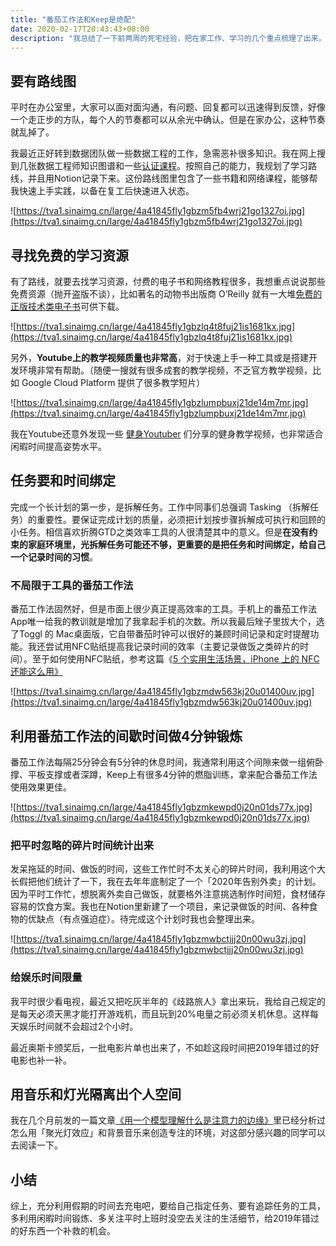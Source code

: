 ```yaml
---
title: "番茄工作法和Keep是绝配"
date: 2020-02-17T20:43:43+08:00
description: "我总结了一下前两周的死宅经验，把在家工作、学习的几个重点梳理了出来。"
---
```


## 要有路线图

平时在办公室里，大家可以面对面沟通，有问题、回复都可以迅速得到反馈，好像一个走正步的方队，每个人的节奏都可以从余光中确认。但是在家办公，这种节奏就乱掉了。

我最近正好转到数据团队做一些数据工程的工作，急需恶补很多知识。我在网上搜到几张数据工程师知识图谱和一些[认证课程](https://www.coursera.org/specializations/gcp-data-machine-learning)。按照自己的能力，我规划了学习路线，并且用Notion记录下来。这份路线图里包含了一些书籍和网络课程，能够帮我快速上手实践，以备在复工后快速进入状态。

![https://tva1.sinaimg.cn/large/4a41845fly1gbzm5fb4wrj21go1327oi.jpg](https://tva1.sinaimg.cn/large/4a41845fly1gbzm5fb4wrj21go1327oi.jpg)

## 寻找免费的学习资源

有了路线，就要去找学习资源，付费的电子书和网络教程很多，我想重点说说那些免费资源（抛开盗版不谈），比如著名的动物书出版商 O’Reilly 就有一大堆[免费的正版技术类电子书](https://www.oreilly.com/free/)可供下载。

![https://tva1.sinaimg.cn/large/4a41845fly1gbzlq4t8fuj21is1681kx.jpg](https://tva1.sinaimg.cn/large/4a41845fly1gbzlq4t8fuj21is1681kx.jpg)

另外，**Youtube上的教学视频质量也非常高**，对于快速上手一种工具或是搭建开发环境非常有帮助。（随便一搜就有很多成套的教学视频，不乏官方教学视频，比如 Google Cloud Platform 提供了很多教学短片）

![https://tva1.sinaimg.cn/large/4a41845fly1gbzlumpbuxj21de14m7mr.jpg](https://tva1.sinaimg.cn/large/4a41845fly1gbzlumpbuxj21de14m7mr.jpg)

我在Youtube还意外发现一些 [健身Youtuber](https://www.youtube.com/channel/UCFd-9jAfbuUjwDZjisOwv1w) 们分享的健身教学视频，也非常适合闲暇时间提高姿势水平。

## 任务要和时间绑定

完成一个长计划的第一步，是拆解任务。工作中同事们总强调 Tasking （拆解任务）的重要性。要保证完成计划的质量，必须把计划按步骤拆解成可执行和回顾的小任务。相信喜欢折腾GTD之类效率工具的人很清楚其中的意义。但是**在没有约束的家庭环境里，光拆解任务可能还不够，更重要的是把任务和时间绑定，给自己一个记录时间的习惯**。

### 不局限于工具的番茄工作法

番茄工作法固然好，但是市面上很少真正提高效率的工具。手机上的番茄工作法App唯一给我的教训就是增加了我拿起手机的次数。所以我最后矬子里拔大个，选了Toggl 的 Mac桌面版，它自带番茄时钟可以很好的兼顾时间记录和定时提醒功能。我还尝试用NFC贴纸提高我记录时间的效率（主要记录做饭之类碎片的时间）。至于如何使用NFC贴纸，参考这篇《[5 个实用生活场景，iPhone 上的 NFC 还能这么用》](https://sspai.com/post/57394)

![https://tva1.sinaimg.cn/large/4a41845fly1gbzmdw563kj20u01400uv.jpg](https://tva1.sinaimg.cn/large/4a41845fly1gbzmdw563kj20u01400uv.jpg)

## 利用番茄工作法的间歇时间做4分钟锻炼

番茄工作法每隔25分钟会有5分钟的休息时间，我通常利用这个间隙来做一组俯卧撑、平板支撑或者深蹲，Keep上有很多4分钟的燃脂训练，拿来配合番茄工作法使用效果更佳。

![https://tva1.sinaimg.cn/large/4a41845fly1gbzmkewpd0j20n01ds77x.jpg](https://tva1.sinaimg.cn/large/4a41845fly1gbzmkewpd0j20n01ds77x.jpg)

### 把平时忽略的碎片时间统计出来

发呆拖延的时间、做饭的时间，这些工作忙时不太关心的碎片时间，我利用这个大长假把他们统计了一下，我在去年年底制定了一个「2020年告别外卖」的计划。因为平时工作忙，想脱离外卖自己做饭，就要格外注意挑选制作时间短，食材储存容易的饮食方案。我也在Notion里新建了一个项目，来记录做饭的时间、各种食物的优缺点（有点强迫症）。待完成这个计划时我也会整理出来。

![https://tva1.sinaimg.cn/large/4a41845fly1gbzmwbctjjj20n00wu3zj.jpg](https://tva1.sinaimg.cn/large/4a41845fly1gbzmwbctjjj20n00wu3zj.jpg)

### 给娱乐时间限量

我平时很少看电视，最近又把吃灰半年的《歧路旅人》拿出来玩，我给自己规定的是每天必须天黑才能打开游戏机，而且玩到20%电量之前必须关机休息。这样每天娱乐时间就不会超过2个小时。

最近奥斯卡颁奖后，一批电影片单也出来了，不如趁这段时间把2019年错过的好电影也补一补。

## 用音乐和灯光隔离出个人空间

我在几个月前发的一篇文章[《用一个模型理解什么是注意力的边缘》](https://mp.weixin.qq.com/s/OuZigL_Y8Ep3rLl38Hxc0A)里已经分析过怎么用「聚光灯效应」和背景音乐来创造专注的环境，对这部分感兴趣的同学可以去阅读一下。

## 小结

综上，充分利用假期的时间去充电吧，要给自己指定任务、要有追踪任务的工具，多利用闲暇时间锻炼、多关注平时上班时没空去关注的生活细节，给2019年错过的好东西一个补救的机会。